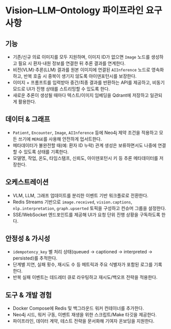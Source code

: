 # Vision–LLM–Ontology 파이프라인 요구사항

## 기능
- 기존/신규 의료 이미지를 모두 지원하며, 이미지 ID가 없으면 `Image` 노드를 생성하고 필요 시 환자·내원 정보를 연결한 뒤 추론 결과를 연계한다.
- 비전(VLM)·추론(LLM) 결과를 원본 이미지에 연결된 `AIInference` 노드로 영속화하고, 반복 호출 시 중복이 생기지 않도록 아이덴포턴시를 보장한다.
- 이미지 + 프롬프트를 입력받아 중간/최종 결과를 반환하는 API를 제공하고, 비동기 모드로 UI가 진행 상태를 스트리밍할 수 있도록 한다.
- 새로운 추론이 생성될 때마다 텍스트/이미지 임베딩을 Qdrant에 저장하고 일관되게 활용한다.

## 데이터 & 그래프
- `Patient`, `Encounter`, `Image`, `AIInference` 등에 Neo4j 제약 조건을 적용하고 모든 쓰기에 `MERGE`를 사용해 안전하게 업서트한다.
- 메타데이터가 불완전할 때(예: 환자 ID 누락) 관계 생성은 보류하면서도 나중에 연결할 수 있도록 상태를 기록한다.
- 모델명, 작업, 온도, 타임스탬프, 신뢰도, 아이덴포턴시 키 등 추론 메타데이터를 저장한다.

## 오케스트레이션
- VLM, LLM, 그래프 업데이트를 분리한 이벤트 기반 워크플로로 전환한다.
- Redis Streams 기반으로 `image.received`, `vision.captions`, `nlp.interpretation`, `graph.upserted` 토픽을 구성하고 컨슈머 그룹을 설정한다.
- SSE/WebSocket 엔드포인트를 제공해 UI가 요청 단위 진행 상황을 구독하도록 한다.

## 안정성 & 가시성
- `idempotency_key` 별 처리 상태(queued → captioned → interpreted → persisted)를 추적한다.
- 단계별 지연, 실패 횟수, 재시도 수 등 메트릭과 주요 식별자가 포함된 로그를 기록한다.
- 반복 실패 이벤트는 데드레터 큐로 라우팅하고 재시도/백오프 전략을 적용한다.

## 도구 & 개발 경험
- Docker Compose에 Redis 및 백그라운드 워커 컨테이너를 추가한다.
- Neo4j 시드, 워커 구동, 이벤트 재생을 위한 스크립트/Make 타깃을 제공한다.
- 파이프라인, 데이터 계약, 테스트 전략을 문서화해 기여자 온보딩을 지원한다.
